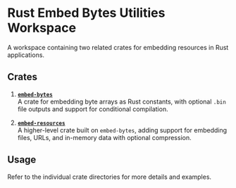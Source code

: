 # Rust Embed Bytes Utilities Workspace

A workspace containing two related crates for embedding resources in Rust applications.

## Crates

1. **[`embed-bytes`](embed-bytes/)**  
   A crate for embedding byte arrays as Rust constants, with optional `.bin` file outputs and support for conditional compilation.

2. **[`embed-resources`](embed-resources/)**  
   A higher-level crate built on `embed-bytes`, adding support for embedding files, URLs, and in-memory data with optional compression.

## Usage

Refer to the individual crate directories for more details and examples.  
